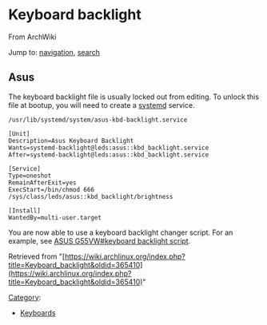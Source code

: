 # Keyboard backlight

From ArchWiki

Jump to: [navigation](#column-one), [search](#searchInput)

## Asus

The keyboard backlight file is usually locked out from editing. To unlock this file at bootup, you will need to create a [systemd](/index.php/Systemd "Systemd") service.

 `/usr/lib/systemd/system/asus-kbd-backlight.service` 

```
[Unit]
Description=Asus Keyboard Backlight
Wants=systemd-backlight@leds:asus::kbd_backlight.service
After=systemd-backlight@leds:asus::kbd_backlight.service

[Service]
Type=oneshot
RemainAfterExit=yes
ExecStart=/bin/chmod 666 /sys/class/leds/asus::kbd_backlight/brightness

[Install]
WantedBy=multi-user.target
```

You are now able to use a keyboard backlight changer script. For an example, see [ASUS G55VW#keyboard backlight script](/index.php/ASUS_G55VW#keyboard_backlight_script "ASUS G55VW").

Retrieved from "[https://wiki.archlinux.org/index.php?title=Keyboard_backlight&oldid=365410](https://wiki.archlinux.org/index.php?title=Keyboard_backlight&oldid=365410)"

[Category](/index.php/Special:Categories "Special:Categories"):

*   [Keyboards](/index.php/Category:Keyboards "Category:Keyboards")